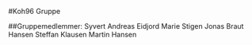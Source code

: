 #Koh96 Gruppe

##Gruppemedlemmer: 
Syvert Andreas Eidjord
Marie Stigen
Jonas Braut Hansen
Steffan Klausen
Martin Hansen
